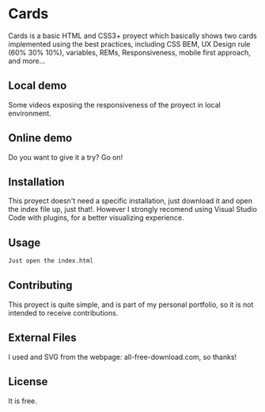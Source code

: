 # Cards

Cards is a basic HTML and CSS3+ proyect which basically shows two cards implemented using the best practices, including CSS BEM, UX Design rule (60% 30% 10%), variables, REMs, Responsiveness, mobile first approach, and more... 

## Local demo
Some videos exposing the responsiveness of the proyect in local environment.


## Online demo
Do you want to give it a try? Go on!


## Installation

This proyect doesn't need a specific installation, just download it and open the index file up, just that!. However I strongly recomend using Visual Studio Code with plugins, for a better visualizing experience.

## Usage

```bash
Just open the index.html
```

## Contributing
This proyect is quite simple, and is part of my personal portfolio, so it is not intended to receive contributions.

## External Files
I used and SVG from the webpage: all-free-download.com, so thanks!

## License
It is free.